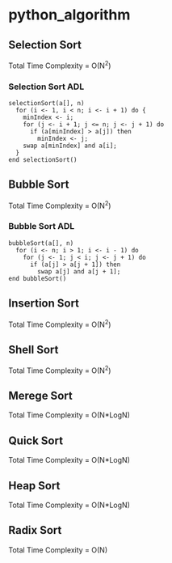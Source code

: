 # python_algorithm
## Selection Sort
Total Time Complexity = O(N<sup>2</sup>)

### Selection Sort ADL
```
selectionSort(a[], n)
  for (i <- 1, i < n; i <- i + 1) do {
    minIndex <- i;
    for (j <- i + 1; j <= n; j <- j + 1) do
      if (a[minIndex] > a[j]) then
        minIndex <- j;
    swap a[minIndex] and a[i];
  }
end selectionSort()
```

## Bubble Sort
Total Time Complexity = O(N<sup>2</sup>)

### Bubble Sort ADL
```
bubbleSort(a[], n)
  for (i <- n; i > 1; i <- i - 1) do
    for (j <- 1; j < i; j <- j + 1) do
      if (a[j] > a[j + 1]) then
        swap a[j] and a[j + 1];
end bubbleSort()
```

## Insertion Sort
Total Time Complexity = O(N<sup>2</sup>)

## Shell Sort
Total Time Complexity = O(N<sup>2</sup>)

## Merege Sort
Total Time Complexity = O(N*LogN)

## Quick Sort
Total Time Complexity = O(N*LogN)

## Heap Sort
Total Time Complexity = O(N*LogN)

## Radix Sort
Total Time Complexity = O(N)
